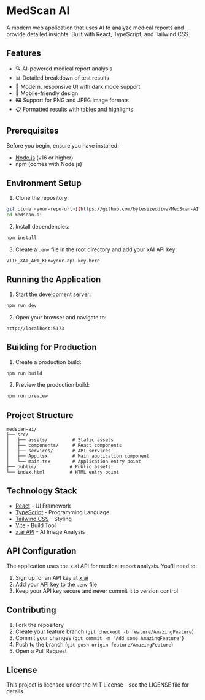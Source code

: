 # MedScan AI

A modern web application that uses AI to analyze medical reports and provide detailed insights. Built with React, TypeScript, and Tailwind CSS.

## Features

- 🔍 AI-powered medical report analysis
- 📊 Detailed breakdown of test results
- 🎨 Modern, responsive UI with dark mode support
- 📱 Mobile-friendly design
- 🖼️ Support for PNG and JPEG image formats
- 📋 Formatted results with tables and highlights

## Prerequisites

Before you begin, ensure you have installed:
- [Node.js](https://nodejs.org/) (v16 or higher)
- npm (comes with Node.js)

## Environment Setup

1. Clone the repository:

```bash
git clone <your-repo-url>](https://github.com/bytesizeddiva/MedScan-AI.git
cd medscan-ai
```

2. Install dependencies:

```bash
npm install
```

3. Create a `.env` file in the root directory and add your xAI API key:

```env
VITE_XAI_API_KEY=your-api-key-here
```

## Running the Application

1. Start the development server:

```bash
npm run dev
```

2. Open your browser and navigate to:

```
http://localhost:5173
```

## Building for Production

1. Create a production build:

```bash
npm run build
```

2. Preview the production build:

```bash
npm run preview
```

## Project Structure

```
medscan-ai/
├── src/
│   ├── assets/         # Static assets
│   ├── components/     # React components
│   ├── services/       # API services
│   ├── App.tsx         # Main application component
│   └── main.tsx        # Application entry point
├── public/            # Public assets
└── index.html         # HTML entry point
```

## Technology Stack

- [React](https://reactjs.org/) - UI Framework
- [TypeScript](https://www.typescriptlang.org/) - Programming Language
- [Tailwind CSS](https://tailwindcss.com/) - Styling
- [Vite](https://vitejs.dev/) - Build Tool
- [x.ai API](https://x.ai/) - AI Image Analysis

## API Configuration

The application uses the x.ai API for medical report analysis. You'll need to:

1. Sign up for an API key at [x.ai](https://x.ai)
2. Add your API key to the `.env` file
3. Keep your API key secure and never commit it to version control

## Contributing

1. Fork the repository
2. Create your feature branch (`git checkout -b feature/AmazingFeature`)
3. Commit your changes (`git commit -m 'Add some AmazingFeature'`)
4. Push to the branch (`git push origin feature/AmazingFeature`)
5. Open a Pull Request

## License

This project is licensed under the MIT License - see the LICENSE file for details.
